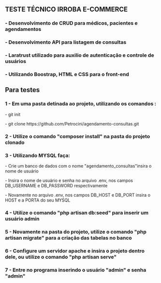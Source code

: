 <h2> TESTE TÉCNICO IRROBA E-COMMERCE </h2>

<h3> - Desenvolvimento de CRUD para médicos, pacientes e agendamentos</h3>
<h3> - Desenvolvimento API para listagem de consultas</h3>
<h3> - Laratrust utilizado para auxilio de autenticação e controle de usuários</h3>
<h3> - Utilizando Boostrap, HTML e CSS para o front-end</h3>

<h2> Para testes</h2>

<h3> 1 - Em uma pasta detinada ao projeto, utilizando os comandos : </h3>
<p> - git init</p>
<p> - git clone https://github.com/Petrocini/agendamento-consultas.git</p>
<h3> 2 - Utilize o comando "composer install" na pasta do projeto clonado</h3>
<h3> 3 - Utilizando MYSQL faça: </h3>
<p> - Crie um banco de dados com o nome "agendamento_consultas"insira o nome de usuário</p>
<p> - Insira o nome de usuário e senha no arquivo .env, nos campos DB_USERNAME e DB_PASSWORD respectivamente</p>
<p> - Novamente no arquivo .env, nos campos DB_HOST e DB_PORT insira o HOST e a PORTA do seu MYSQL</p>
<h3> 4 - Utilize o comando "php artisan db:seed" para inserir um usuário admin</h3>
<h3> 5 - Novamente na pasta do projeto, utilize o comando "php artisan migrate" para a criação das tabelas no banco</h3>
<h3> 6 - Configure um servidor apache e insira o projeto dentro dele, ou utilize o comando "php artisan serve"</h3>
<h3> 7 - Entre no programa inserindo o usuário "admin" e senha "admin"</h3>

